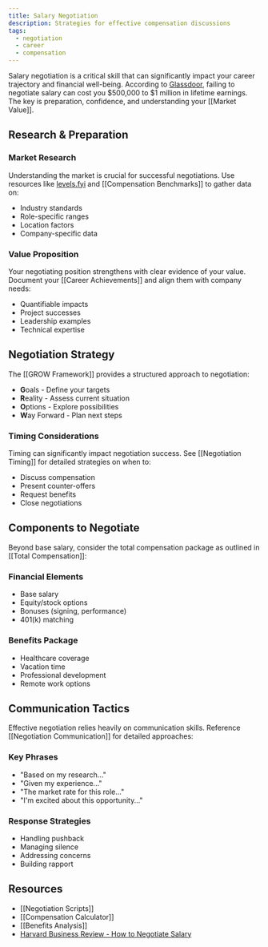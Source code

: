 ```yaml
---
title: Salary Negotiation
description: Strategies for effective compensation discussions
tags:
  - negotiation
  - career
  - compensation
---
```


Salary negotiation is a critical skill that can significantly impact your career trajectory and financial well-being. According to [Glassdoor](https://www.glassdoor.com), failing to negotiate salary can cost you $500,000 to $1 million in lifetime earnings. The key is preparation, confidence, and understanding your [[Market Value]].

## Research & Preparation

### Market Research
Understanding the market is crucial for successful negotiations. Use resources like [levels.fyi](https://www.levels.fyi) and [[Compensation Benchmarks]] to gather data on:

- Industry standards
- Role-specific ranges
- Location factors
- Company-specific data

### Value Proposition
Your negotiating position strengthens with clear evidence of your value. Document your [[Career Achievements]] and align them with company needs:

- Quantifiable impacts
- Project successes
- Leadership examples
- Technical expertise

## Negotiation Strategy

The [[GROW Framework]] provides a structured approach to negotiation:
- **G**oals - Define your targets
- **R**eality - Assess current situation
- **O**ptions - Explore possibilities
- **W**ay Forward - Plan next steps

### Timing Considerations
Timing can significantly impact negotiation success. See [[Negotiation Timing]] for detailed strategies on when to:

- Discuss compensation
- Present counter-offers
- Request benefits
- Close negotiations

## Components to Negotiate

Beyond base salary, consider the total compensation package as outlined in [[Total Compensation]]:

### Financial Elements
- Base salary
- Equity/stock options
- Bonuses (signing, performance)
- 401(k) matching

### Benefits Package
- Healthcare coverage
- Vacation time
- Professional development
- Remote work options

## Communication Tactics

Effective negotiation relies heavily on communication skills. Reference [[Negotiation Communication]] for detailed approaches:

### Key Phrases
- "Based on my research..."
- "Given my experience..."
- "The market rate for this role..."
- "I'm excited about this opportunity..."

### Response Strategies
- Handling pushback
- Managing silence
- Addressing concerns
- Building rapport

## Resources
- [[Negotiation Scripts]]
- [[Compensation Calculator]]
- [[Benefits Analysis]]
- [Harvard Business Review - How to Negotiate Salary](https://hbr.org/2017/04/how-to-negotiate-your-salary)
